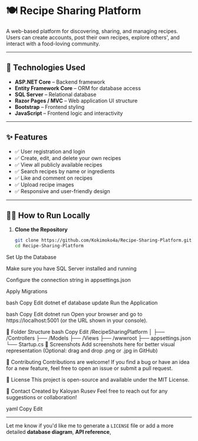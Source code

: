 # 🍽️ Recipe Sharing Platform

A web-based platform for discovering, sharing, and managing recipes. Users can create accounts, post their own recipes, explore others', and interact with a food-loving community.

---

## 🔧 Technologies Used

- **ASP.NET Core** – Backend framework
- **Entity Framework Core** – ORM for database access
- **SQL Server** – Relational database
- **Razor Pages / MVC** – Web application UI structure
- **Bootstrap** – Frontend styling
- **JavaScript** – Frontend logic and interactivity

---

## ✨ Features

- ✅ User registration and login
- ✅ Create, edit, and delete your own recipes
- ✅ View all publicly available recipes
- ✅ Search recipes by name or ingredients
- ✅ Like and comment on recipes
- ✅ Upload recipe images
- ✅ Responsive and user-friendly design

---

## 🧑‍💻 How to Run Locally

1. **Clone the Repository**
   ```bash
   git clone https://github.com/Kokimoko4a/Recipe-Sharing-Platform.git
   cd Recipe-Sharing-Platform
Set Up the Database

Make sure you have SQL Server installed and running

Configure the connection string in appsettings.json

Apply Migrations

bash
Copy
Edit
dotnet ef database update
Run the Application

bash
Copy
Edit
dotnet run
Open your browser and go to https://localhost:5001 (or the URL shown in your console).

📁 Folder Structure
bash
Copy
Edit
/RecipeSharingPlatform
│
├── /Controllers
├── /Models
├── /Views
├── /wwwroot
├── appsettings.json
└── Startup.cs
📸 Screenshots
Add screenshots here for better visual representation
(Optional: drag and drop .png or .jpg in GitHub)

🤝 Contributing
Contributions are welcome! If you find a bug or have an idea for a new feature, feel free to open an issue or submit a pull request.

📜 License
This project is open-source and available under the MIT License.

🔗 Contact
Created by Kaloyan Rusev
Feel free to reach out for any suggestions or collaboration!

yaml
Copy
Edit

---

Let me know if you'd like me to generate a `LICENSE` file or add a more detailed **database diagram**, **API reference**,